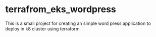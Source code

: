 # terrafrom_eks_wordpress
This is a small project for creating an simple word press application to deploy in k8 cluster using terraform
